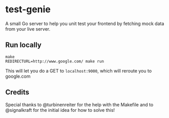 # test-genie
A small Go server to help you unit test your frontend by fetching mock data from your live server.

## Run locally

```
make
REDIRECTURL=http://www.google.com/ make run
```

This will let you do a GET to `localhost:9000`, which will reroute you to google.com


## Credits

Special thanks to @turbinenreiter for the help with the Makefile and to @signalkraft for the initial idea for how to solve this! 

